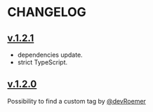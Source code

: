 # CHANGELOG

## [v.1.2.1](https://github.com/tubone24/update_release/releases/tag/v1.2.1)
- dependencies update.
- strict TypeScript.

## [v.1.2.0](https://github.com/tubone24/update_release/releases/tag/v1.2.0)

Possibility to find a custom tag by [@devRoemer](https://github.com/devRoemer)
